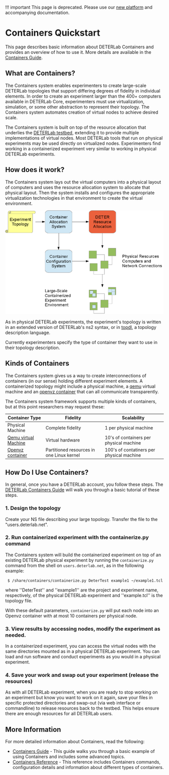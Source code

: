 
!!! important
    This page is deprecated. Please use our <a href="https://launch.mod.deterlab.net/">new platform</a> and accompanying documentation.

# Containers Quickstart

This page describes basic information about DETERLab Containers and provides an overview of how to use it. More details are available in the <a href="../containers-guide/">Containers Guide</a>.

## What are Containers?
The Containers system enables experimenters to create large-scale DETERLab topologies that support differing degrees of fidelity in individual elements.  In order to create an experiment larger than the 400+ computers available in DETERLab Core, experimenters must use virtualization, simulation, or some other abstraction to represent their topology.  The Containers system automates creation of virtual nodes to achieve desired scale.

The Containers system is built on top of the resource allocation that underlies the <a href="http://www.isi.deterlab.net">DETERLab testbed</a>, extending it to provide multiple implementations of virtual nodes. Most DETERLab tools that run on physical experiments may be used directly on virtualized nodes.  Experimenters find working in a containerized experiment very similar to working in physical DETERLab experiments.

## How does it work?

The Containers system lays out the virtual computers into a physical layout of computers and uses the resource allocation system to allocate that physical layout.  Then the system installs and configures the appropriate virtualization technologies in that environment to create the virtual environment.

![Model of a DETERLab Container](../img/container-model.png)

As in physical DETERLab experiments, the experiment's topology is written in an extended version of DETERLab's ns2 syntax, or in <a href="http://fedd.deterlab.net/wiki/TopDl">topdl</a>, a topology description language.  

Currently experimenters specify the type of container they want to use in their topology description.

## Kinds of Containers

The Containers system gives us a way to create interconnections of containers (in our sense) holding different experiment elements.  A containerized topology might include a physical machine, a <a href="http://wiki.qemu.org/Main_Page">qemu</a> virtual machine and an <a href="http://openvz.org">openvz container</a> that can all communicate transparently.

The Containers system framework supports multiple kinds of containers, but at this point researchers may request these:

| Container Type | Fidelity | Scalability |
| -------------- | -------- | ----------- |
| Physical Machine | Complete fidelity | 1 per physical machine |
| <a href="http://wiki.qemu.org/Main_Page">Qemu virtual Machine</a> | Virtual hardware | 10's of containers per physical machine |
| <a href="http://openvz.org">Openvz container</a> | Partitioned resources in one Linux kernel | 100's of contatiners per physical machine |

## How Do I Use Containers?

In general, once you have a DETERLab account, you follow these steps. The <a href="../containers-guide/">DETERLab Containers Guide</a> will walk you through a basic tutorial of these steps.

### 1. Design the topology

Create your NS file describing your large topology. Transfer the file to the "users.deterlab.net". 

### 2. Run containerized experiment with the containerize.py command

The Containers system will build the containerized experiment on top of an existing DETERLab physical experiment by running the ```containerize.py``` command from the shell on ```users.deterlab.net```, as in the following example:
```
 $ /share/containers/containerize.py DeterTest example1 ~/example1.tcl 
```
where ''DeterTest'' and ''example1'' are the project and experiment name, respectively, of the physical DETERLab experiment and ''example.tcl'' is the topology file.

With these default parameters, ```containerize.py``` will put each node into an  Openvz container with at most 10 containers per physical node.

### 3. View results by accessing nodes, modify the experiment as needed.
In a containerized experiment, you can access the virtual nodes with the same directories mounted as in a physical DETERLab experiment. You can load and run software and conduct experiments as you would in a physical experiment. 

### 4. Save your work and swap out your experiment (release the resources)
As with all DETERLab experiment, when you are ready to stop working on an experiment but know you want to work on it again, save your files in specific protected directories and swap-out (via web interface or commandline) to release resources back to the testbed. This helps ensure there are enough resources for all DETERLab users.
 
## More Information
For more detailed information about Containers, read the following:

* <a href="../containers-guide/">Containers Guide</a> - This guide walks you through a basic example of using Containers and includes some advanced topics.
* <a href="../containers-reference/">Containers Reference</a> - This reference includes Containers commands, configuration details and information about different types of containers.
